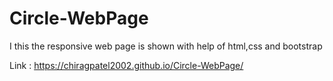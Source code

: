 # Circle-WebPage

I this the responsive web page is shown with help of html,css and bootstrap

Link :  https://chiragpatel2002.github.io/Circle-WebPage/
